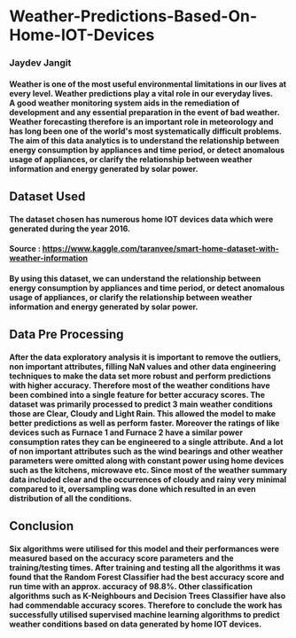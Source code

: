 # Weather-Predictions-Based-On-Home-IOT-Devices 
### Jaydev Jangit 

#### Weather is one of the most useful environmental limitations in our lives at every level. Weather predictions play a vital role in our everyday lives. A good weather monitoring system aids in the remediation of development and any essential preparation in the event of bad weather. Weather forecasting therefore is an important role in meteorology and has long been one of the world's most systematically difficult problems. The aim of this data analytics is to  understand the relationship between energy consumption by appliances and time period, or detect anomalous usage of appliances, or clarify the relationship between weather information and energy generated by solar power.

## Dataset Used
#### The dataset chosen has numerous home IOT devices data which were generated during the year 2016.
#### Source : https://www.kaggle.com/taranvee/smart-home-dataset-with-weather-information
#### By using this dataset, we can understand the relationship between energy consumption by appliances and time period, or detect anomalous usage of appliances, or clarify the relationship between weather information and energy generated by solar power.


## Data Pre Processing
#### After the data exploratory analysis it is important to remove the outliers, non important attributes, filling NaN values and other data engineering techniques to make the data set more robust and perform predictions with higher accuracy.  Therefore most of the weather conditions have been combined into a single feature for better accuracy scores. The dataset was primarily processed to predict 3 main weather conditions those are Clear, Cloudy and Light Rain. This allowed the model to make better predictions as well as perform faster. Moreover the ratings of like devices such as Furnace 1 and Furnace 2 have a similar power consumption rates they can be engineered to a single attribute. And a lot of non important attributes such as the wind bearings and other weather parameters were omitted along with constant power using home devices such as the kitchens, microwave etc. Since most of the weather summary data included clear and the occurrences of cloudy and rainy very minimal compared to it, oversampling was done which resulted in an even distribution of all the conditions.

## Conclusion 
#### Six algorithms were utilised for this model and their performances were measured based on the accuracy score parameters and the training/testing times. After training and testing all the algorithms it was found that the Random Forest Classifier had the best accuracy score and run time with an approx. accuracy of 98.8%. Other classification algorithms such as K-Neighbours and Decision Trees Classifier have also had commendable accuracy scores. Therefore to conclude the work has successfully utilised supervised machine learning algorithms to predict weather conditions based on data generated by home IOT devices.
